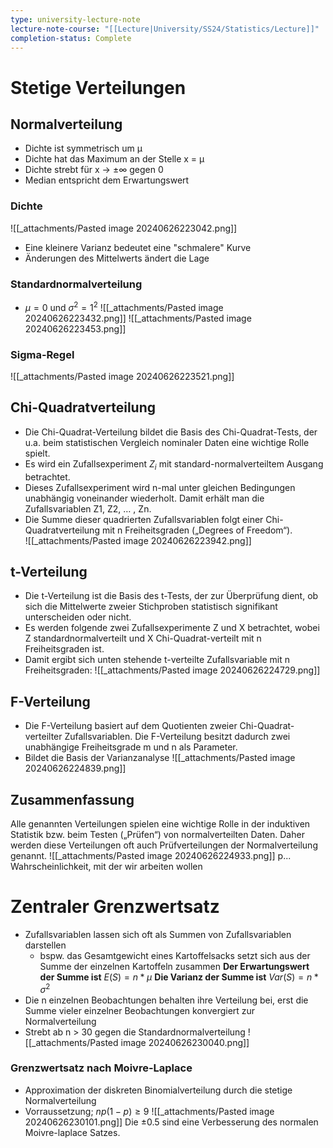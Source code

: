 ```yaml
---
type: university-lecture-note
lecture-note-course: "[[Lecture|University/SS24/Statistics/Lecture]]"
completion-status: Complete
---
```

# Stetige Verteilungen
## Normalverteilung
- Dichte ist symmetrisch um µ 
- Dichte hat das Maximum an der Stelle x = µ 
- Dichte strebt für x → ±∞ gegen 0 
- Median entspricht dem Erwartungswert
### Dichte
![[_attachments/Pasted image 20240626223042.png]]
- Eine kleinere Varianz bedeutet eine "schmalere" Kurve
- Änderungen des Mittelwerts ändert die Lage
### Standardnormalverteilung
- $\mu = 0$ und $\sigma^2=1^2$
![[_attachments/Pasted image 20240626223432.png]]
![[_attachments/Pasted image 20240626223453.png]]
### Sigma-Regel
![[_attachments/Pasted image 20240626223521.png]]
## Chi-Quadratverteilung
- Die Chi-Quadrat-Verteilung bildet die Basis des Chi-Quadrat-Tests, der u.a. beim statistischen Vergleich nominaler Daten eine wichtige Rolle spielt.
- Es wird ein Zufallsexperiment $Z_i$ mit standard-normalverteiltem Ausgang betrachtet.
- Dieses Zufallsexperiment wird n-mal unter gleichen Bedingungen unabhängig voneinander wiederholt. Damit erhält man die Zufallsvariablen Z1, Z2, … , Zn.
- Die Summe dieser quadrierten Zufallsvariablen folgt einer Chi-Quadratverteilung mit n Freiheitsgraden („Degrees of Freedom“).\
![[_attachments/Pasted image 20240626223942.png]]
## t-Verteilung
- Die t-Verteilung ist die Basis des t-Tests, der zur Überprüfung dient, ob sich die Mittelwerte zweier Stichproben statistisch signifikant unterscheiden oder nicht.
- Es werden folgende zwei Zufallsexperimente Z und X betrachtet, wobei Z standardnormalverteilt und X Chi-Quadrat-verteilt mit n Freiheitsgraden ist.
- Damit ergibt sich unten stehende t-verteilte Zufallsvariable mit n Freiheitsgraden:
![[_attachments/Pasted image 20240626224729.png]]
## F-Verteilung
- Die F-Verteilung basiert auf dem Quotienten zweier Chi-Quadrat-verteilter Zufallsvariablen. Die F-Verteilung besitzt dadurch zwei unabhängige Freiheitsgrade m und n als Parameter.
- Bildet die Basis der Varianzanalyse
![[_attachments/Pasted image 20240626224839.png]]
## Zusammenfassung
Alle genannten Verteilungen spielen eine wichtige Rolle in der induktiven Statistik bzw. beim Testen („Prüfen“) von normalverteilten Daten. Daher werden diese Verteilungen oft auch Prüfverteilungen der Normalverteilung genannt.
![[_attachments/Pasted image 20240626224933.png]]
p... Wahrscheinlichkeit, mit der wir arbeiten wollen
# Zentraler Grenzwertsatz
- Zufallsvariablen lassen sich oft als Summen von Zufallsvariablen darstellen
	- bspw. das Gesamtgewicht eines Kartoffelsacks setzt sich aus der Summe der einzelnen Kartoffeln zusammen
**Der Erwartungswert der Summe ist** $E(S)=n*\mu$
**Die Varianz der Summe ist** $Var(S)=n*\sigma^2$
- Die n einzelnen Beobachtungen behalten ihre Verteilung bei, erst die Summe vieler einzelner Beobachtungen konvergiert zur Normalverteilung
- Strebt ab n > 30 gegen die Standardnormalverteilung
![[_attachments/Pasted image 20240626230040.png]]
### Grenzwertsatz nach Moivre-Laplace
- Approximation der diskreten Binomialverteilung durch die stetige Normalverteilung
- Vorraussetzung; $np(1-p)\ge 9$
![[_attachments/Pasted image 20240626230101.png]]
Die $\pm 0.5$ sind eine Verbesserung des normalen Moivre-laplace Satzes.